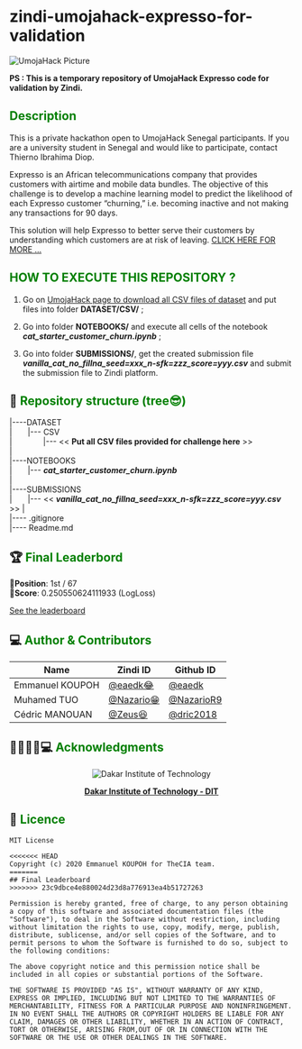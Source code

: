 # zindi-umojahack-expresso-for-validation

![UmojaHack Picture](https://drive.google.com/uc?export=view&id=1pj7SGuqinFBy0yXrHLx6Eqi5BIcXVZbX)


**PS : This is a temporary repository of UmojaHack Expresso code for validation by Zindi.**



## <span style='color:green'> Description</span>
This is a private hackathon open to UmojaHack Senegal participants. If you are a university student in Senegal and would like to participate, contact Thierno Ibrahima Diop.

Expresso is an African telecommunications company that provides customers with airtime and mobile data bundles. The objective of this challenge is to develop a machine learning model to predict the likelihood of each Expresso customer “churning,” i.e. becoming inactive and not making any transactions for 90 days.

This solution will help Expresso to better serve their customers by understanding which customers are at risk of leaving.
[CLICK HERE FOR MORE ...](https://zindi.africa/hackathons/umojahack-senegal-challenge-expresso-sur-la-prediction-dattrition-des-clients-churn/)




## <span style='color:green'> HOW TO EXECUTE THIS REPOSITORY ? </span>

1. Go on  [UmojaHack page to download all CSV files of dataset]( https://zindi.africa/hackathons/umojahack-senegal-challenge-expresso-sur-la-prediction-dattrition-des-clients-churn/data ) and put files into folder **DATASET/CSV/** ;

2. Go into folder **NOTEBOOKS/** and execute all cells of the notebook **_cat_starter_customer_churn.ipynb_** ;

3. Go into folder **SUBMISSIONS/**, get the created submission file **__vanilla_cat_no_fillna_seed=xxx_n-sfk=zzz_score=yyy_.csv_** and submit the submission file to Zindi platform.




## 🌴<span style='color:green'> Repository structure (tree😎)</span>


|----DATASET  
|&nbsp;&nbsp;&nbsp;&nbsp;&nbsp;&nbsp;      |--- CSV  
|&nbsp;&nbsp;&nbsp;&nbsp;&nbsp;&nbsp; &nbsp;&nbsp;&nbsp;&nbsp;&nbsp;&nbsp;      |--- << **Put all CSV files provided for challenge here** >> \
| \
|----NOTEBOOKS  
|&nbsp;&nbsp;&nbsp;&nbsp;&nbsp;&nbsp;      |--- **_cat_starter_customer_churn.ipynb_**  
|\
|----SUBMISSIONS  
|&nbsp;&nbsp;&nbsp;&nbsp;&nbsp;&nbsp;      |--- << **__vanilla_cat_no_fillna_seed=xxx_n-sfk=zzz_score=yyy_.csv_** >> 
|\
|---- .gitignore  \
|---- Readme.md  





## 🏆<span style='color:green'> Final Leaderbord </span>

🏅**Position**: 1st / 67  
 🏅**Score**: 0.250550624111933 (LogLoss) 

[See the leaderboard](https://zindi.africa/hackathons/umojahack-senegal-challenge-expresso-sur-la-prediction-dattrition-des-clients-churn/leaderboard)





## 💻<span style='color:green'> Author & Contributors </span>

<div align='center'>

| Name           |                     Zindi ID                     |                  Github ID               |
|----------------|--------------------------------------------------|------------------------------------------|
|Emmanuel KOUPOH |[@eaedk😂](https://zindi.africa/users/eaedk)      |[@eaedk](https://github.com/eaedk)        |
|Muhamed TUO     |[@Nazario😁](https://zindi.africa/users/Muhamed_Tuo)  |[@NazarioR9](https://github.com/NazarioR9)|
| Cédric MANOUAN |[@Zeus😆](https://zindi.africa/users/I_am_Zeus_AI)        |[@dric2018](https://github.com/dric2018)  |

</div>




## 👨🏽‍🎓🚀💻<span style='color:green'> Acknowledgments </span>

<div align='center'>
<img src="https://dit.sn/wp-content/uploads/2019/03/Logo.png" alt="Dakar Institute of Technology" id="logo" data-height-percentage="90" data-actual-width="320" data-actual-height="91">

[ **Dakar Institute of Technology - DIT** ]( https://dit.sn/ )
</div>




## 📜<span style='color:green'> Licence </span>

```
MIT License

<<<<<<< HEAD
Copyright (c) 2020 Emmanuel KOUPOH for TheCIA team.
=======
## Final Leaderboard
>>>>>>> 23c9dbce4e880024d23d8a776913ea4b51727263

Permission is hereby granted, free of charge, to any person obtaining a copy of this software and associated documentation files (the "Software"), to deal in the Software without restriction, including without limitation the rights to use, copy, modify, merge, publish, distribute, sublicense, and/or sell copies of the Software, and to permit persons to whom the Software is furnished to do so, subject to the following conditions:

The above copyright notice and this permission notice shall be included in all copies or substantial portions of the Software.

THE SOFTWARE IS PROVIDED "AS IS", WITHOUT WARRANTY OF ANY KIND, EXPRESS OR IMPLIED, INCLUDING BUT NOT LIMITED TO THE WARRANTIES OF MERCHANTABILITY, FITNESS FOR A PARTICULAR PURPOSE AND NONINFRINGEMENT. IN NO EVENT SHALL THE AUTHORS OR COPYRIGHT HOLDERS BE LIABLE FOR ANY CLAIM, DAMAGES OR OTHER LIABILITY, WHETHER IN AN ACTION OF CONTRACT, TORT OR OTHERWISE, ARISING FROM,OUT OF OR IN CONNECTION WITH THE SOFTWARE OR THE USE OR OTHER DEALINGS IN THE SOFTWARE.
```